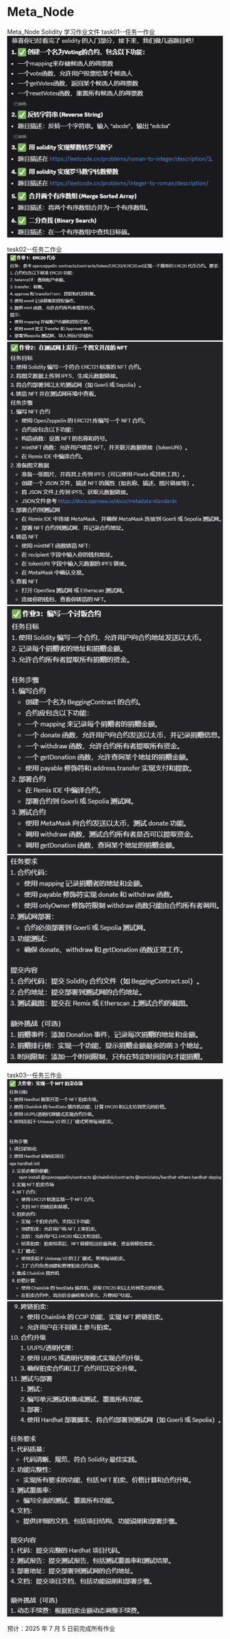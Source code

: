 # Meta_Node

Meta_Node Solidity 学习作业文件
task01--任务一作业
![alt text](./images/image.png)

tesk02--任务二作业
![alt text](./images/image-1.png)
![alt text](./images/image-2.png)
![alt text](./images/image-3.png)
![alt text](./images/image-4.png)

task03--任务三作业
![alt text](./images/image-5.png)
![alt text](./images/image-6.png)

预计：2025 年 7 月 5 日前完成所有作业
